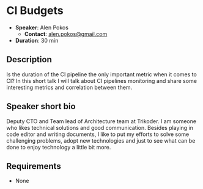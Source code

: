 # CI Budgets

- __Speaker__: Alen Pokos
  - __Contact__: alen.pokos@gmail.com
- __Duration__: 30 min

## Description

Is the duration of the CI pipeline the only important metric when it comes to CI?
In this short talk I will talk about CI pipelines monitoring and share some interesting metrics and correlation between them.

## Speaker short bio

Deputy CTO and Team lead of Architecture team at Trikoder. I am someone who likes technical solutions and good communication. Besides playing in code editor and writing documents, I like to put my efforts to solve some challenging problems, adopt new technologies and just to see what can be done to enjoy technology a little bit more.

## Requirements
- None